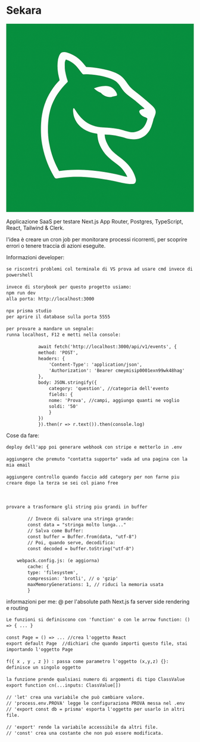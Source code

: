 # Sekara
![Logo](public/brandIcon.png)

Applicazione SaaS per testare Next.js App Router, Postgres, TypeScript, React, Tailwind \& Clerk.

 l'idea è creare un cron job per monitorare processi ricorrenti, per scoprire errori o tenere traccia di azioni eseguite.


Informazioni developer:

    se riscontri problemi col terminale di VS prova ad usare cmd invece di powershell

    invece di storybook per questo progetto usiamo: 
    npm run dev 
    alla porta: http://localhost:3000

    npx prisma studio 
    per aprire il database sulla porta 5555

    per provare a mandare un segnale:
    runna localhost, F12 e metti nella console:

                await fetch('http://localhost:3000/api/v1/events', { 
                method: 'POST',
                headers: {
                    'Content-Type': 'application/json',
                    'Authorization': 'Bearer cmeymisip0001exn99wk48hag'
                },
                body: JSON.stringify({
                    category: 'question', //categoria dell'evento
                    fields: {
                    nome: 'Prova', //campi, aggiungo quanti ne voglio
                    soldi: '50'
                    }
                })
                }).then(r => r.text()).then(console.log)

Cose da fare:

    deploy dell'app poi generare webhook con stripe e metterlo in .env

    aggiungere che premuto "contatta supporto" vada ad una pagina con la mia email

    aggiungere controllo quando faccio add category per non farne piu creare dopo la terza se sei col piano free



    provare a trasformare gli string piu grandi in buffer

            // Invece di salvare una stringa grande:
            const data = "stringa molto lunga..."
            // Salva come Buffer:
            const buffer = Buffer.from(data, "utf-8")
            // Poi, quando serve, decodifica:
            const decoded = buffer.toString("utf-8")

        webpack.config.js: (e aggiorna)
            cache: {
            type: 'filesystem',
            compression: 'brotli', // o 'gzip'
            maxMemoryGenerations: 1, // riduci la memoria usata
            }


informazioni per me:
    @ per l'absolute path
    Next.js fa server side rendering e routing

    Le funzioni si definiscono con 'function' o con le arrow function: () => { ... }

    const Page = () => ... //crea l'oggetto React
    export default Page  //dichiari che quando importi questo file, stai importando l'oggetto Page

    f({ x , y , z }) : passa come parametro l'oggetto (x,y,z) {}: definisce un singolo oggetto

    la funzione prende qualsiasi numero di argomenti di tipo ClassValue
    export function cn(...inputs: ClassValue[])

    // 'let' crea una variabile che può cambiare valore.
    // 'process.env.PROVA' legge le configuraziona PROVA messa nel .env
    // 'export const db = prisma' esporta l'oggetto per usarlo in altri file.

    // 'export' rende la variabile accessibile da altri file.
    // 'const' crea una costante che non può essere modificata. 
